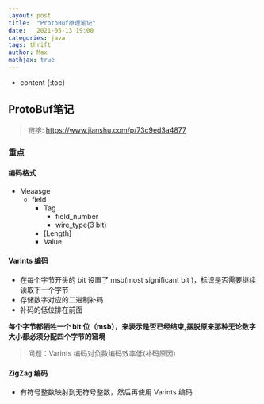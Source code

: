 ```yaml
---
layout: post
title:  "ProtoBuf原理笔记"
date:   2021-05-13 19:00
categories: java
tags: thrift
author: Max
mathjax: true
---
```

* content
{:toc}

## ProtoBuf笔记
> 链接: https://www.jianshu.com/p/73c9ed3a4877

### 重点

#### 编码格式
- Meaasge
    - field
        - Tag
            - field_number
            - wire_type(3 bit)
        - [Length]
        - Value

#### Varints 编码
- 在每个字节开头的 bit 设置了 msb(most significant bit )，标识是否需要继续读取下一个字节
- 存储数字对应的二进制补码
- 补码的低位排在前面

**每个字节都牺牲一个 bit 位（msb），来表示是否已经结束,摆脱原来那种无论数字大小都必须分配四个字节的窘境**

> 问题：Varints 编码对负数编码效率低(补码原因)

#### ZigZag 编码
- 有符号整数映射到无符号整数，然后再使用 Varints 编码
